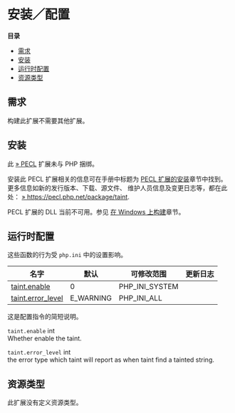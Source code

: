 安装／配置
==========

**目录**

-   [需求](/taint/setup.html#需求)
-   [安装](/taint/setup.html#安装)
-   [运行时配置](/taint/setup.html#运行时配置)
-   [资源类型](/taint/setup.html#资源类型)

需求
----

构建此扩展不需要其他扩展。

安装
----

此 <a href="https://pecl.php.net/" class="link external">» PECL</a>
扩展未与 PHP 捆绑。

安装此 PECL 扩展相关的信息可在手册中标题为
<a href="/install/pecl.html" class="link">PECL 扩展的安装</a>章节中找到。更多信息如新的发行版本、下载、源文件、
维护人员信息及变更日志等，都在此处：
<a href="https://pecl.php.net/package/taint" class="link external">» https://pecl.php.net/package/taint</a>.

PECL 扩展的 DLL 当前不可用。参见
<a href="/install/windows/legacy/index.html#install.windows.legacy.building" class="link">在 Windows 上构建</a>章节。

运行时配置
----------

这些函数的行为受 `php.ini` 中的设置影响。

| 名字                                                            | 默认       | 可修改范围       | 更新日志 |
|-----------------------------------------------------------------|------------|------------------|----------|
| <a href="/taint/setup.html#" class="link">taint.enable</a>      | 0          | PHP\_INI\_SYSTEM |          |
| <a href="/taint/setup.html#" class="link">taint.error_level</a> | E\_WARNING | PHP\_INI\_ALL    |          |

这是配置指令的简短说明。

`taint.enable` <span class="type">int</span>  
Whether enable the taint.

`taint.error_level` <span class="type">int</span>  
the error type which taint will report as when taint find a tainted
string.

资源类型
--------

此扩展没有定义资源类型。
